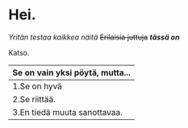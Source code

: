# Hei.
_Yritän testaa kaikkea näitä_ ~~Erilaisia juttuja~~ ***tässä on***

Katso.

|  Se on vain yksi pöytä, mutta... |
| ------------- |
| 1.Se on hyvä  |
| 2.Se riittää. |
| 3.En tiedä muuta sanottavaa.|
